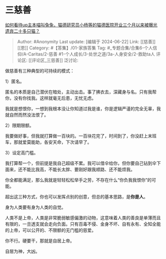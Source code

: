 # 三慈善
[如何看待up主本喵叫兔兔，猫德研究员小杨等的猫德医院开业三个月以来被曝光遗弃二十多只猫？](https://www.zhihu.com/question/549349236/answer/2646164738)

> Author: #Anonymity
> Last update: [编辑于 2024-06-22]
> Link: [[慈善]] [[恩]]
> Category: #【答集】/01-家族答集
> Tag: #_专题合集/合集6-个人信仰/A-Caritas/2-慈善 #1-个人成长/3-处世之道/3a-人身安全/2-救助ta人
> 评论区: [[评论区_三慈善]]
> 泛讨论:

做慈善有三种典型的可持续的模式：

1）匿名。

匿名的本质是自己潜伏在暗处，主动出击。事了拂衣去，深藏身与名。只有我帮你，没有你找我。这样就毫无后患，无忧无虑。

我就是想恨你，一想到我根本没让你知道过我是谁，你是逻辑严谨的完全无辜，我就自然而然没法恨了。

2）限期限额。

我要做好事，但我就打算做一百块的。一百块花完了，时间到了，你没赶上末班车，那就爱莫能助，各安天命，下次请早了。

3）设定高门槛。

我打算帮一个，但前提是我自己超级不累。我可以借伞给你，但你要自己钻到伞下面来，还不能比我高，不能长太胖、要刚好跟我顺路、还不能烦我。

你全都能满足，那么我就是轻轻松松举手之劳，不存在什么“你负我我恨你”的可能。

超出这三种方式，你也可以发挥点别的创意，但总的基本思路，是**你是人**。

身为人类要有身为人类的自觉。

人类不是上帝，人类是非常脆弱敏感偏激的动物，这意味着人类的善良是单薄而且有限的，一旦透支就会走向负面。只有百毒不侵、金身不坏、自有永有、全知全能的上帝，可以公开的、不限额的无门槛的慈爱。

你不行。硬要干，那就是自居上帝。

自居为神，大凶。
